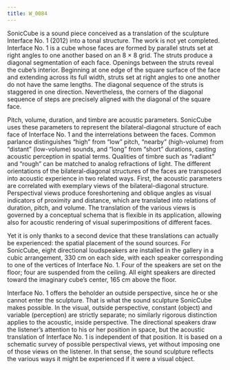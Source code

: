 ```yaml
---
title: W_0084
---
```


SonicCube is a sound piece conceived as a translation of the sculpture Interface No. 1 (2012) into a tonal structure. The work is not yet completed. Interface No. 1 is a cube whose faces are formed by parallel struts set at right angles to one another based on an 8 × 8 grid. The struts produce a diagonal segmentation of each face. Openings between the struts reveal the cube’s interior. Beginning at one edge of the square surface of the face and extending across its full width, struts set at right angles to one another do not have the same lengths. The diagonal sequence of the struts is staggered in one direction. Nevertheless, the corners of the diagonal sequence of steps are precisely aligned with the diagonal of the square face.

Pitch, volume, duration, and timbre are acoustic parameters. SonicCube uses these parameters to represent the bilateral-diagonal structure of each face of Interface No. 1 and the interrelations between the faces. Common parlance distinguishes “high” from “low” pitch, “nearby” (high-volume) from “distant” (low-volume) sounds, and “long” from “short” durations, casting acoustic perception in spatial terms. Qualities of timbre such as “radiant” and “rough” can be matched to analog refractions of light. The different orientations of the bilateral-diagonal structures of the faces are transposed into acoustic experience in two related ways. First, the acoustic parameters are correlated with exemplary views of the bilateral-diagonal structure. Perspectival views produce foreshortening and oblique angles as visual indicators of proximity and distance, which are translated into relations of duration, pitch, and volume. The translation of the various views is governed by a conceptual schema that is flexible in its application, allowing also for acoustic rendering of visual superimpositions of different faces.

Yet it is only thanks to a second device that these translations can actually be experienced: the spatial placement of the sound sources. For SonicCube, eight directional loudspeakers are installed in the gallery in a cubic arrangement, 330 cm on each side, with each speaker corresponding to one of the vertices of Interface No. 1. Four of the speakers are set on the floor; four are suspended from the ceiling. All eight speakers are directed toward the imaginary cube’s center, 165 cm above the floor.

Interface No. 1 offers the beholder an outside perspective, since he or she cannot enter the sculpture. That is what the sound sculpture SonicCube makes possible. In the visual, outside perspective, constant (object) and variable (perception) are strictly separate; no similarly rigorous distinction applies to the acoustic, inside perspective. The directional speakers draw the listener’s attention to his or her position in space, but the acoustic translation of Interface No. 1 is independent of that position. It is based on a schematic survey of possible perspectival views, yet without imposing one of those views on the listener. In that sense, the sound sculpture reflects the various ways it might be experienced if it were a visual object.
